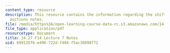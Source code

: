 ```yaml
---
content_type: resource
description: This resource contains the information regarding the shift away from
  auctions notes.
file: /media/https%3A/open-learning-course-data-rc.s3.amazonaws.com/14-27-economics-and-e-commerce-fall-2014/699135f6e496722df404f5ac38098f72_MIT14_27F14_Lec7.pdf
file_type: application/pdf
resourcetype: Document
title: 14.27 F14 Lecture 7 Notes
uid: 699135f6-e496-722d-f404-f5ac38098f72
---
```

